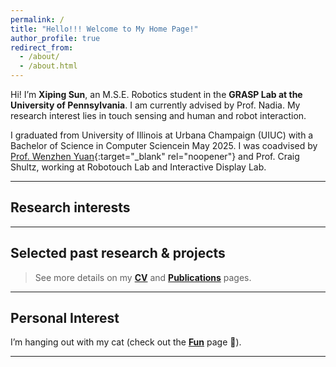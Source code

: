 ```yaml
---
permalink: /
title: "Hello!!! Welcome to My Home Page!"
author_profile: true
redirect_from:
  - /about/
  - /about.html
---
```


Hi! I’m **Xiping Sun**, an M.S.E. Robotics student in the **GRASP Lab at the University of Pennsylvania**. I am currently advised by Prof. Nadia. My research interest lies in touch sensing and human and robot interaction.

I graduated from University of Illinois at Urbana Champaign (UIUC) with a Bachelor of Science in Computer Sciencein May 2025. I was coadvised by [Prof. Wenzhen Yuan](https://siebelschool.illinois.edu/about/people/faculty/yuanwz){:target="_blank" rel="noopener"} and Prof. Craig Shultz, working at Robotouch Lab and Interactive Display Lab.


---

## Research interests

---

## Selected past research & projects

> See more details on my **[CV](/cv-json/)** and **[Publications](/publications/)** pages.

---

## Personal Interest
I’m hanging out with my cat (check out the **[Fun](/fun/)** page 🐾).

---




